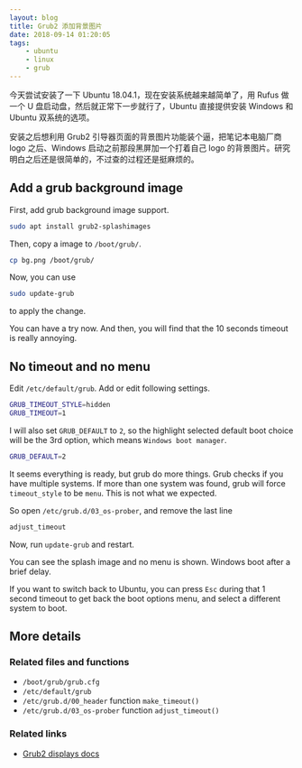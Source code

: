 ```yaml
---
layout: blog
title: Grub2 添加背景图片
date: 2018-09-14 01:20:05
tags:
    - ubuntu
    - linux
    - grub
---
```


今天尝试安装了一下 Ubuntu 18.04.1，现在安装系统越来越简单了，用 Rufus 做一个 U 盘启动盘，然后就正常下一步就行了，Ubuntu 直接提供安装 Windows 和 Ubuntu 双系统的选项。

安装之后想利用 Grub2 引导器页面的背景图片功能装个逼，把笔记本电脑厂商 logo 之后、Windows 启动之前那段黑屏加一个打着自己 logo 的背景图片。研究明白之后还是很简单的，不过查的过程还是挺麻烦的。

## Add a grub background image

First, add grub background image support.

```bash
sudo apt install grub2-splashimages
```

Then, copy a image to `/boot/grub/`.

```bash
cp bg.png /boot/grub/
```

Now, you can use

```bash
sudo update-grub
```

to apply the change.

You can have a try now. And then, you will find that the 10 seconds timeout is really annoying.

## No timeout and no menu

Edit `/etc/default/grub`. Add or edit following settings.

```bash
GRUB_TIMEOUT_STYLE=hidden
GRUB_TIMEOUT=1
```

I will also set `GRUB_DEFAULT` to `2`, so the highlight selected default boot choice will be the 3rd option, which means `Windows boot manager`.

```bash
GRUB_DEFAULT=2
```

It seems everything is ready, but grub do more things. Grub checks if you have multiple systems. If more than one system was found, grub will force `timeout_style` to be `menu`. This is not what we expected.

So open `/etc/grub.d/03_os-prober`, and remove the last line

```bash
adjust_timeout
```

Now, run `update-grub` and restart.

You can see the splash image and no menu is shown. Windows boot after a brief delay.

If you want to switch back to Ubuntu, you can press `Esc` during that 1 second timeout to get back the boot options menu, and select a different system to boot.

## More details

### Related files and functions

* `/boot/grub/grub.cfg`
* `/etc/default/grub`
* `/etc/grub.d/00_header` function `make_timeout()`
* `/etc/grub.d/03_os-prober` function `adjust_timeout()`

### Related links

* [Grub2 displays docs](https://help.ubuntu.com/community/Grub2/Displays)